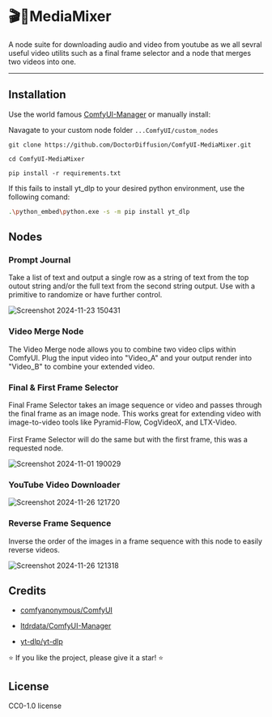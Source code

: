 # 🎬🔀MediaMixer
A node suite for downloading audio and video from youtube as we all sevral useful video utilits such as a final frame selector and a node that merges two videos into one.
****

## Installation
Use the world famous [ComfyUI-Manager](https://github.com/ltdrdata/ComfyUI-Manager) or manually install:

Navagate to your custom node folder `...ComfyUI/custom_nodes`
```
git clone https://github.com/DoctorDiffusion/ComfyUI-MediaMixer.git
```
```
cd ComfyUI-MediaMixer
```
```
pip install -r requirements.txt
```
If this fails to install yt_dlp to your desired python environment, use the following comand:
```bash
.\python_embed\python.exe -s -m pip install yt_dlp
```

## Nodes

### Prompt Journal

Take a list of text and output a single row as a string of text from the top outout string and/or the full text from the second string output. Use with a primitive to randomize or have further control.

![Screenshot 2024-11-23 150431](https://github.com/user-attachments/assets/b5e8eaab-5d51-4e91-b17f-07c1cb422d52)

### Video Merge Node

The Video Merge node allows you to combine two video clips within ComfyUI.
Plug the input video into "Video_A" and your output render into "Video_B" to combine your extended video.

### Final & First Frame Selector

Final Frame Selector takes an image sequence or video and passes through the final frame as an image node. 
This works great for extending video with image-to-video tools like Pyramid-Flow, CogVideoX, and LTX-Video. <br>
<br>
First Frame Selector will do the same but with the first frame, this was a requested node.

![Screenshot 2024-11-01 190029](https://github.com/user-attachments/assets/be4a1d0b-ae14-4ece-92f0-87fbcc98fe0f)

### YouTube Video Downloader

![Screenshot 2024-11-26 121720](https://github.com/user-attachments/assets/a110e845-81e3-43aa-b547-b123ca4d98fb)

### Reverse Frame Sequence

Inverse the order of the images in a frame sequence with this node to easily reverse videos.

![Screenshot 2024-11-26 121318](https://github.com/user-attachments/assets/6122641e-0b72-4c8a-96f9-c819b80f6711)

## Credits

- [comfyanonymous/ComfyUI](https://github.com/comfyanonymous/ComfyUI)

- [ltdrdata/ComfyUI-Manager](https://github.com/ltdrdata/ComfyUI-Manager)

- [yt-dlp/yt-dlp](https://github.com/yt-dlp/yt-dlp)

⭐ If you like the project, please give it a star! ⭐

## License
CC0-1.0 license
